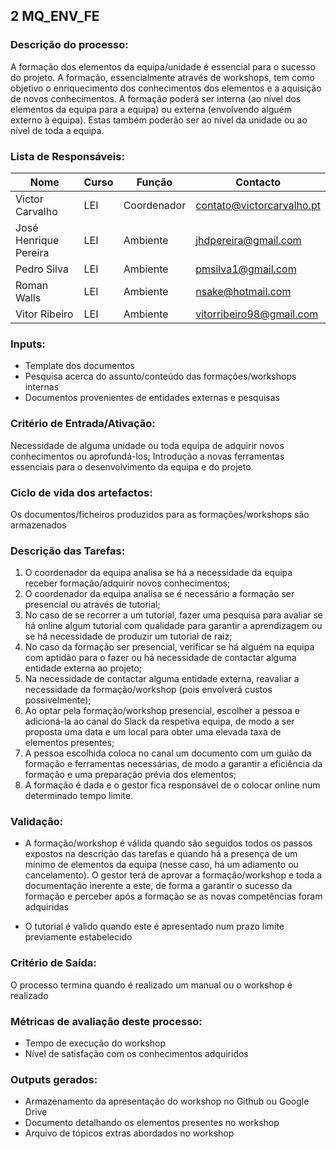 ## 2 MQ_ENV_FE
### **Descrição do processo:**
A formação dos elementos da equipa/unidade é essencial para o sucesso do projeto. A formação, essencialmente através de workshops, tem como objetivo o enriquecimento dos conhecimentos dos elementos e a aquisição de novos conhecimentos. A formação poderá ser interna (ao nível dos elementos da equipa para a equipa) ou externa (envolvendo alguém externo à equipa). Estas também poderão ser ao nível da unidade ou ao nível de toda a equipa.

### **Lista de Responsáveis:**
| Nome | Curso | Função | Contacto |
| -    | -     | -      | -        |
| Victor Carvalho       | LEI | Coordenador |contato@victorcarvalho.pt|
| José Henrique Pereira | LEI | Ambiente    |jhdpereira@gmail.com |
| Pedro Silva           | LEI | Ambiente    |pmsilva1@gmail.com  |
| Roman Walls           | LEI | Ambiente    |nsake@hotmail.com  |
| Vitor Ribeiro         | LEI | Ambiente    |vitorribeiro98@gmail.com |

### **Inputs:**
* Template dos documentos
* Pesquisa acerca do assunto/conteúdo das formações/workshops internas
* Documentos provenientes de entidades externas e pesquisas

### **Critério de Entrada/Ativação:**
Necessidade de alguma unidade ou toda equipa de adquirir novos conhecimentos ou aprofundá-los;
Introdução a novas ferramentas essenciais para o desenvolvimento da equipa e do projeto

### **Ciclo de vida dos artefactos:**
Os documentos/ficheiros produzidos para as formações/workshops são armazenados

### **Descrição das Tarefas:**
1. O coordenador da equipa analisa se há a necessidade da equipa receber formação/adquirir novos conhecimentos;
2. O coordenador da equipa analisa se é necessário a formação ser presencial ou através de tutorial;
3. No caso de se recorrer a um tutorial, fazer uma pesquisa para avaliar se há online algum tutorial com qualidade para garantir a aprendizagem ou se há necessidade de produzir um tutorial de raiz;
4. No caso da formação ser presencial, verificar se há alguém na equipa com aptidão para o fazer ou há necessidade de contactar alguma entidade externa ao projeto;
5. Na necessidade de contactar alguma entidade externa, reavaliar a necessidade da formação/workshop (pois envolverá custos possivelmente);
6. Ao optar pela formação/workshop presencial, escolher a pessoa e adicioná-la ao canal do Slack da respetiva equipa, de modo a ser proposta uma data e um local para obter uma elevada taxa de elementos presentes;
7. A pessoa escolhida coloca no canal um documento com um guião da formação e ferramentas necessárias, de modo a garantir a eficiência da formação e uma preparação prévia dos elementos;
8. A formação é dada e o gestor fica responsável de o colocar online num determinado tempo limite.

### **Validação:**
* A formação/workshop é válida quando são seguidos todos os passos expostos na descrição das tarefas e quando há a presença de um mínimo de elementos da equipa (nesse caso, há um adiamento ou cancelamento). O gestor terá de aprovar a formação/workshop e toda a documentação inerente a este, de forma a garantir o sucesso da formação e perceber após a  formação se as novas competências foram adquiridas

* O tutorial é valido quando este é apresentado num prazo limite previamente estabelecido

### **Critério de Saída:**
O processo termina quando é realizado um manual ou o workshop é realizado

### **Métricas de avaliação deste processo:**
* Tempo de execução do workshop
* Nível de satisfação com os conhecimentos adquiridos

### **Outputs gerados:**
* Armazenamento da apresentação do workshop no Github ou Google Drive
* Documento detalhando os elementos presentes no workshop
* Arquivo de tópicos extras abordados no workshop

<div style="page-break-after: always;"></div>
